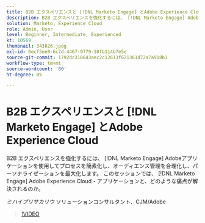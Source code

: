 ```yaml
---
title: B2B エクスペリエンスと [!DNL Marketo Engage] とAdobe Experience Cloud
description: B2B エクスペリエンスを強化するには、 [!DNL Marketo Engage] Adobeアプリケーションを使用してプロセスを簡素化し、オーディエンス管理を合理化し、パーソナライゼーションを最大化します。
solution: Marketo, Experience Cloud
role: Admin, User
level: Beginner, Intermediate, Experienced
kt: 10569
thumbnail: 343826.jpeg
exl-id: 0ecf5ee8-6c7d-4467-9779-10fb114b7e5e
source-git-commit: 1792dc318643aec2c12613f621361d72a7a918b1
workflow-type: tm+mt
source-wordcount: '80'
ht-degree: 0%

---
```


# B2B エクスペリエンスと [!DNL Marketo Engage] とAdobe Experience Cloud

B2B エクスペリエンスを強化するには、 [!DNL Marketo Engage] Adobeアプリケーションを使用してプロセスを簡素化し、オーディエンス管理を合理化し、パーソナライゼーションを最大化します。 このセッションでは、 [!DNL Marketo Engage] Adobe Experience Cloud・アプリケーションと、どのような痛点が解決されるのか。

*ミハイプリサカリウ* ソリューションコンサルタント、CJM/Adobe

>[!VIDEO](https://video.tv.adobe.com/v/343826/?quality=12&learn=on)
